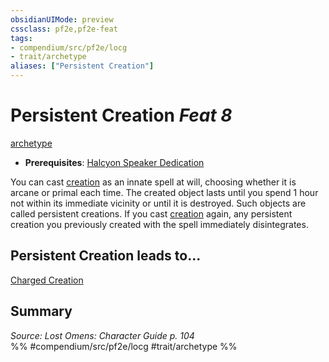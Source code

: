 ```yaml
---
obsidianUIMode: preview
cssclass: pf2e,pf2e-feat
tags:
- compendium/src/pf2e/locg
- trait/archetype
aliases: ["Persistent Creation"]
---
```

# Persistent Creation  *Feat 8*  
[archetype](../../Rules/traits/archetype.md)  

- **Prerequisites**: [Halcyon Speaker Dedication](halcyon-speaker-dedication-locg.md)

You can cast [creation](../spells/creation.md) as an innate spell at will, choosing whether it is arcane or primal each time. The created object lasts until you spend 1 hour not within its immediate vicinity or until it is destroyed. Such objects are called persistent creations. If you cast [creation](../spells/creation.md) again, any persistent creation you previously created with the spell immediately disintegrates.

## Persistent Creation leads to...

[Charged Creation](charged-creation-locg.md)

## Summary

*Source: Lost Omens: Character Guide p. 104*  
%% #compendium/src/pf2e/locg #trait/archetype %%